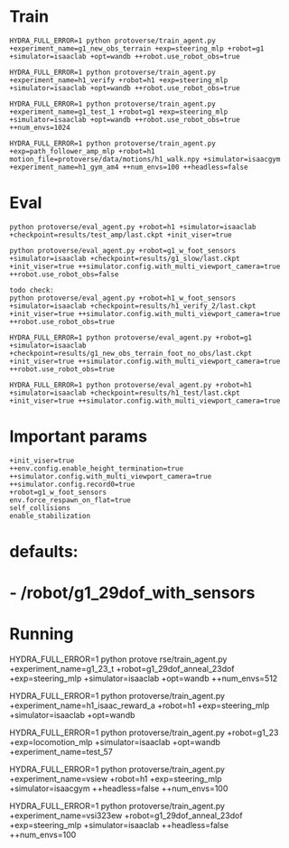 # Train
```
HYDRA_FULL_ERROR=1 python protoverse/train_agent.py +experiment_name=g1_new_obs_terrain +exp=steering_mlp +robot=g1 +simulator=isaaclab +opt=wandb ++robot.use_robot_obs=true

HYDRA_FULL_ERROR=1 python protoverse/train_agent.py +experiment_name=h1_verify +robot=h1 +exp=steering_mlp +simulator=isaaclab +opt=wandb ++robot.use_robot_obs=true 

HYDRA_FULL_ERROR=1 python protoverse/train_agent.py +experiment_name=g1_test_1 +robot=g1 +exp=steering_mlp +simulator=isaaclab +opt=wandb ++robot.use_robot_obs=true ++num_envs=1024

HYDRA_FULL_ERROR=1 python protoverse/train_agent.py +exp=path_follower_amp_mlp +robot=h1 motion_file=protoverse/data/motions/h1_walk.npy +simulator=isaacgym +experiment_name=h1_gym_am4 ++num_envs=100 ++headless=false

```

# Eval
```
python protoverse/eval_agent.py +robot=h1 +simulator=isaaclab +checkpoint=results/test_amp/last.ckpt +init_viser=true

python protoverse/eval_agent.py +robot=g1_w_foot_sensors +simulator=isaaclab +checkpoint=results/g1_slow/last.ckpt +init_viser=true ++simulator.config.with_multi_viewport_camera=true ++robot.use_robot_obs=false 

todo check:
python protoverse/eval_agent.py +robot=h1_w_foot_sensors +simulator=isaaclab +checkpoint=results/h1_verify_2/last.ckpt +init_viser=true ++simulator.config.with_multi_viewport_camera=true ++robot.use_robot_obs=true

HYDRA_FULL_ERROR=1 python protoverse/eval_agent.py +robot=g1 +simulator=isaaclab +checkpoint=results/g1_new_obs_terrain_foot_no_obs/last.ckpt +init_viser=true ++simulator.config.with_multi_viewport_camera=true ++robot.use_robot_obs=true 

HYDRA_FULL_ERROR=1 python protoverse/eval_agent.py +robot=h1 +simulator=isaaclab +checkpoint=results/h1_test/last.ckpt +init_viser=true ++simulator.config.with_multi_viewport_camera=true
```

# Important params 
```
+init_viser=true
++env.config.enable_height_termination=true
++simulator.config.with_multi_viewport_camera=true
++simulator.config.record0=true
+robot=g1_w_foot_sensors
env.force_respawn_on_flat=true
self_collisions
enable_stabilization
```


# defaults:
#   - /robot/g1_29dof_with_sensors

# Running


HYDRA_FULL_ERROR=1 python protove rse/train_agent.py +experiment_name=g1_23_t +robot=g1_29dof_anneal_23dof +exp=steering_mlp +simulator=isaaclab +opt=wandb ++num_envs=512

HYDRA_FULL_ERROR=1 python protoverse/train_agent.py +experiment_name=h1_isaac_reward_a +robot=h1 +exp=steering_mlp +simulator=isaaclab +opt=wandb 

HYDRA_FULL_ERROR=1 python protoverse/train_agent.py +robot=g1_23 +exp=locomotion_mlp +simulator=isaaclab +opt=wandb +experiment_name=test_57

HYDRA_FULL_ERROR=1 python protoverse/train_agent.py +experiment_name=vsiew +robot=h1 +exp=steering_mlp +simulator=isaacgym ++headless=false ++num_envs=100

HYDRA_FULL_ERROR=1 python protoverse/train_agent.py +experiment_name=vsi323ew +robot=g1_29dof_anneal_23dof +exp=steering_mlp +simulator=isaaclab ++headless=false ++num_envs=100